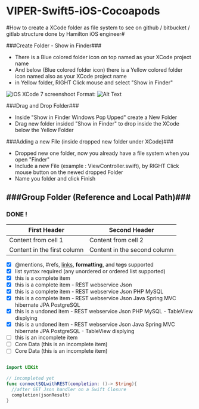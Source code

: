 # VIPER-Swift5-iOS-Cocoapods

#How to create a XCode folder as file system to see on github / bitbucket / gitlab structure done by Hamilton iOS engineer#

###Create Folder - Show in Finder###
- There is a Blue colored folder icon on top named as your XCode project name
- And below (Blue colored folder icon) there is a Yellow colored folder icon named also as your XCode project name
- in Yellow folder, RIGHT Click mouse and select "Show in Finder"

![iOS XCode 7 screenshoot](https://github.com/enghamilton/VIPER-Swift5-iOS-Cocoapods/blob/master/Screenshoots/Captura%20de%20Tela%202020-03-02%20%C3%A0s%2016.39.28%20Tutorial.png)
Format: ![Alt Text](https://github.com/enghamilton/VIPER-Swift5-iOS-Cocoapods/blob/master/Screenshoots/Captura%20de%20Tela%202020-03-02%20%C3%A0s%2016.39.28%20Tutorial.png)


###Drag and Drop Folder###
- Inside "Show in Finder Windows Pop Upped" create a New Folder
- Drag new folder insided "Show in Finder" to drop inside the XCode below the Yellow Folder

###Adding a new File (inside dropped new folder under XCode)###
- Dropped new one folder, now you already have a file system when you open "Finder"
- Include a new File (example : ViewController.swift), by RIGHT Click mouse button on the newed dropped Folder
- Name you folder and click Finish

###Group Folder (Reference and Local Path)###
- 



### DONE ! ###


First Header | Second Header
------------ | -------------
Content from cell 1 | Content from cell 2
Content in the first column | Content in the second column

- [x] @mentions, #refs, [links](), **formatting**, and <del>tags</del> supported
- [x] list syntax required (any unordered or ordered list supported)
- [x] this is a complete item
- [x] this is a complete item - REST webservice Json
- [x] this is a complete item - REST webservice Json PHP MySQL
- [x] this is a complete item - REST webservice Json Java Spring MVC hibernate JPA PostgreSQL
- [x] this is a undoned item - REST webservice Json PHP MySQL - TableView displying
- [x] this is a undoned item - REST webservice Json Java Spring MVC hibernate JPA PostgreSQL - TableView displying
- [ ] this is an incomplete item
- [ ] Core Data (this is an incomplete item)
- [ ] Core Data (this is an incomplete item)

```swift

import UIKit

// incompleted yet
func connectSQLwithREST(completion: ()-> String){
  //after GET Json handler on a Swift Closure
  completion(jsonResult)
}


```
